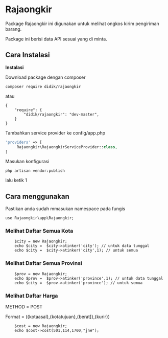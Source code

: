  
# Rajaongkir
Package Rajaongkir ini digunakan untuk melihat ongkos kirim pengiriman barang.

Package ini berisi data API sesuai yang di minta.

## Cara Instalasi 

**Instalasi**

Download package dengan composer
```
composer require didik/rajaongkir
```
atau
```
{
	"require": {
		"didik/rajaongkir": "dev-master",
	}
}
```

Tambahkan service provider ke config/app.php
```php
'providers' => [
	 Rajaongkir\RajaongkirServiceProvider::class,
]
```
Masukan konfigurasi 
```
php artisan vendor:publish
```
lalu ketik 1

## Cara menggunakan 

Pastikan anda sudah mmasukan namespace pada fungis
 ``` 
 use Rajaongkir\app\Rajaongkir;
```

### Melihat Daftar Semua Kota
```
    $city = new Rajaongkir;
    echo $city =  $city->atinker('city'); // untuk data tunggal
    echo $city =  $city->atinker('city',1); // untuk semua
```
### Melihat Daftar Semua Provinsi
```
    $prov = new Rajaongkir;
    echo $prov =  $prov->atinker('province',1); // untuk data tunggal
    echo $city =  $prov->atinker('province'); // untuk semua
```

### Melihat Daftar Harga
METHOD = POST

Format = ({kotaasal},{kotatujuan},{berat]},{kurir})
```
    $cost = new Rajaongkir;
    echo $cost->cost(501,114,1700,"jne");
```